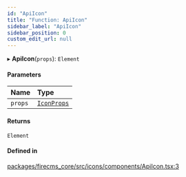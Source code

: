 ```yaml
---
id: "ApiIcon"
title: "Function: ApiIcon"
sidebar_label: "ApiIcon"
sidebar_position: 0
custom_edit_url: null
---
```


▸ **ApiIcon**(`props`): `Element`

#### Parameters

| Name | Type |
| :------ | :------ |
| `props` | [`IconProps`](../types/IconProps.md) |

#### Returns

`Element`

#### Defined in

[packages/firecms_core/src/icons/components/ApiIcon.tsx:3](https://github.com/FireCMSco/firecms/blob/d45f3739/packages/firecms_core/src/icons/components/ApiIcon.tsx#L3)
